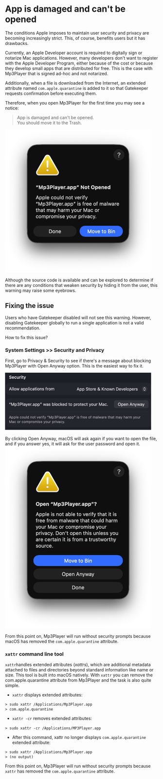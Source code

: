# App is damaged and can't be opened

The conditions Apple imposes to maintain user security and privacy are becoming increasingly strict. This, of course, benefits users but it has drawbacks.

Currently, an Apple Developer account is required to digitally sign or notarize Mac applications. However, many developers don't want to register with the Apple Developer Program, either because of the cost or because they develop small apps that are distributed for free. This is the case with Mp3Player that is signed ad-hoc and not notarized. 

Additionally, when a file is downloaded from the Internet, an extended attribute named `com.apple.quarantine` is added to it so that Gatekeeper requests confirmation before executing them.

Therefore, when you open Mp3Player for the first time you may see a notice:

> App is damaged and can't be opened.<br>
You should move it to the Trash.

<img src="../Images/xattr1.png" width="480px">

Although the source code is available and can be explored to determine if there are any conditions that weaken security by hiding it from the user, this warning may raise some eyebrows. 

## Fixing the issue

Users who have Gatekeeper disabled will not see this warning. However, disabling Gatekeeper globally to run a single application is not a valid recommendation.

How to fix this issue?

### System Settings >> Security and Privacy

First, go to Privacy & Security to see if there's a message about blocking Mp3Player with Open Anyway option. This is the easiest way to fix it.

<kbd>
<img src="../Images/xattr2.png" width="480px"">
</kbd>
<br><br>
By clicking Open Anyway, macOS will ask again if you want to open the file, and if you answer yes, it will ask for the user password and open it. 

<img src="../Images/xattr3.png" width="480px">

From this point on, Mp3Player will run without security prompts because macOS has removed the `com.apple.quarantine` attribute.

### `xattr` command line tool

`xattr`handles extended attributes (*xattrs*), which are additional metadata attached to files and directories beyond standard information like name or size. This tool is built into macOS natively. With `xattr` you can remove the com.apple.quarantine attribute from Mp3Player and the task is also quite simple.

- `xattr` displays extended attributes:

```
> sudo xattr /Applications/Mp3Player.app
> com.apple.quarantine
```

- `xattr -cr` removes extended attributes:

`> sudo xattr -cr /Applications/MP3Player.app`

- After this command, xattr no longer displays `com.apple.quarantine` extended attribute:

```
> sudo xattr /Applications/Mp3Player.app 
> (no output)
```

From this point on, Mp3Player will run without security prompts because `xattr` has removed the `com.apple.quarantine` attribute.
